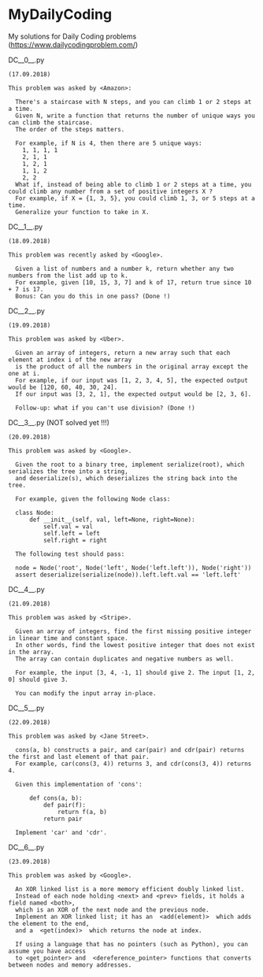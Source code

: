 # MyDailyCoding
My solutions for Daily Coding problems (https://www.dailycodingproblem.com/)

DC__0__.py

    (17.09.2018)

    This problem was asked by <Amazon>:
    
      There's a staircase with N steps, and you can climb 1 or 2 steps at a time. 
      Given N, write a function that returns the number of unique ways you can climb the staircase. 
      The order of the steps matters.

      For example, if N is 4, then there are 5 unique ways:
        1, 1, 1, 1
        2, 1, 1
        1, 2, 1
        1, 1, 2
        2, 2
      What if, instead of being able to climb 1 or 2 steps at a time, you could climb any number from a set of positive integers X ? 
      For example, if X = {1, 3, 5}, you could climb 1, 3, or 5 steps at a time. 
      Generalize your function to take in X.
        

DC__1__.py
    
    (18.09.2018)
    
    This problem was recently asked by <Google>.

      Given a list of numbers and a number k, return whether any two numbers from the list add up to k.
      For example, given [10, 15, 3, 7] and k of 17, return true since 10 + 7 is 17.
      Bonus: Can you do this in one pass? (Done !)


DC__2__.py
    
    (19.09.2018)
    
    This problem was asked by <Uber>.

      Given an array of integers, return a new array such that each element at index i of the new array 
      is the product of all the numbers in the original array except the one at i.
      For example, if our input was [1, 2, 3, 4, 5], the expected output would be [120, 60, 40, 30, 24]. 
      If our input was [3, 2, 1], the expected output would be [2, 3, 6].
      
      Follow-up: what if you can't use division? (Done !)


DC__3__.py   (NOT solved yet !!!)
    
    (20.09.2018)

    This problem was asked by <Google>.

      Given the root to a binary tree, implement serialize(root), which serializes the tree into a string,
      and deserialize(s), which deserializes the string back into the tree.

      For example, given the following Node class:

      class Node:
          def __init__(self, val, left=None, right=None):
              self.val = val
              self.left = left
              self.right = right

      The following test should pass:

      node = Node('root', Node('left', Node('left.left')), Node('right'))
      assert deserialize(serialize(node)).left.left.val == 'left.left'


DC__4__.py
    
    (21.09.2018)

    This problem was asked by <Stripe>.

      Given an array of integers, find the first missing positive integer in linear time and constant space. 
      In other words, find the lowest positive integer that does not exist in the array. 
      The array can contain duplicates and negative numbers as well.

      For example, the input [3, 4, -1, 1] should give 2. The input [1, 2, 0] should give 3.

      You can modify the input array in-place.


DC__5__.py
    
    (22.09.2018)

    This problem was asked by <Jane Street>.

      cons(a, b) constructs a pair, and car(pair) and cdr(pair) returns the first and last element of that pair. 
      For example, car(cons(3, 4)) returns 3, and cdr(cons(3, 4)) returns 4.

      Given this implementation of 'cons':

          def cons(a, b):
              def pair(f):
                  return f(a, b)
              return pair

      Implement 'car' and 'cdr'.


DC__6__.py
    
    (23.09.2018)
    
    This problem was asked by <Google>.

      An XOR linked list is a more memory efficient doubly linked list. 
      Instead of each node holding <next> and <prev> fields, it holds a field named <both>, 
      which is an XOR of the next node and the previous node. 
      Implement an XOR linked list; it has an  <add(element)>  which adds the element to the end, 
      and a  <get(index)>  which returns the node at index.

      If using a language that has no pointers (such as Python), you can assume you have access 
      to <get_pointer> and  <dereference_pointer> functions that converts between nodes and memory addresses.
    
